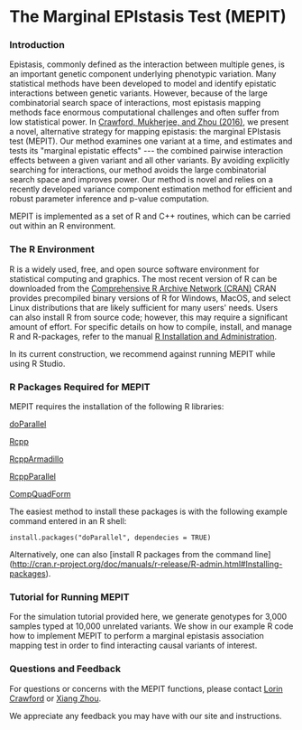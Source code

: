 # The Marginal EPIstasis Test (MEPIT)

### Introduction
Epistasis, commonly defined as the interaction between multiple genes, is an important genetic component underlying phenotypic variation. Many statistical methods have been developed to model and identify epistatic interactions between genetic variants. However, because of the large combinatorial search space of interactions, most epistasis mapping methods face enormous computational challenges and often suffer from low statistical power. In [Crawford, Mukherjee, and Zhou (2016)](http://biorxiv.org/content/early/2016/07/31/066985), we present a novel, alternative strategy for mapping epistasis: the marginal EPIstasis test (MEPIT). Our method examines one variant at a time, and estimates and tests its "marginal epistatic effects" --- the combined pairwise interaction effects between a given variant and all other variants. By avoiding explicitly searching for interactions, our method avoids the large combinatorial search space and improves power. Our method is novel and relies on a recently developed variance component estimation method for efficient and robust parameter inference and p-value computation.

MEPIT is implemented as a set of R and C++ routines, which can be carried out within an R environment.


### The R Environment
R is a widely used, free, and open source software environment for statistical computing and graphics. The most recent version of R can be downloaded from the 
[Comprehensive R Archive Network (CRAN)](http://cran.r-project.org/)
CRAN provides precompiled binary versions of R for Windows, MacOS, and select Linux distributions that are likely sufficient for many users' needs.  Users can also install R from source code;  however, this may require a significant amount of effort.  For specific details on how to compile, install, and manage R and R-packages, refer to the manual [R Installation and Administration](http://cran.r-project.org/doc/manuals/r-release/R-admin.html).

In its current construction, we recommend against running MEPIT while using R Studio.


### R Packages Required for MEPIT
MEPIT requires the installation of the following R libraries:

[doParallel](https://cran.r-project.org/web/packages/doParallel/index.html)

[Rcpp](https://cran.r-project.org/web/packages/Rcpp/index.html)

[RcppArmadillo](https://cran.r-project.org/web/packages/RcppArmadillo/index.html)

[RcppParallel](https://cran.r-project.org/web/packages/RcppParallel/index.html)

[CompQuadForm](https://cran.r-project.org/web/packages/CompQuadForm/index.html)

The easiest method to install these packages is with the following example command entered in an R shell:

    install.packages("doParallel", dependecies = TRUE)

Alternatively, one can also [install R packages from the command line]
              (http://cran.r-project.org/doc/manuals/r-release/R-admin.html#Installing-packages).

### Tutorial for Running MEPIT
For the simulation tutorial provided here, we generate genotypes for 3,000 samples typed at 10,000 unrelated variants. We show in our example R code how to implement MEPIT to perform a marginal epistasis association mapping test in order to find interacting causal variants of interest.

### Questions and Feedback
For questions or concerns with the MEPIT functions, please contact
[Lorin Crawford](mailto:lac55@stat.duke.edu) or 
[Xiang Zhou](mailto:xzhousph@umich.edu).

We appreciate any feedback you may have with our site and instructions.